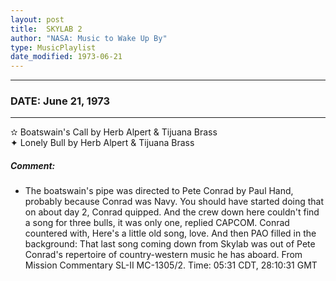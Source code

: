 ```yaml
---
layout: post
title:  SKYLAB 2
author: "NASA: Music to Wake Up By"
type: MusicPlaylist
date_modified: 1973-06-21
---
```


----
### DATE: June 21, 1973
----
✫ Boatswain's Call by Herb Alpert & Tijuana Brass  &nbsp;<br />✦ Lonely Bull by Herb Alpert & Tijuana Brass

##### Comment:
* The boatswain's pipe was directed to Pete Conrad by Paul Hand, probably because Conrad was Navy. You should have started doing that on about day 2, Conrad quipped. And the crew down here couldn't find a song for three bulls, it was only one, replied CAPCOM. Conrad countered with, Here's a little old song, love. And then PAO filled in the background: That last song coming down from Skylab was out of Pete Conrad's repertoire of country-western music he has aboard. From Mission Commentary SL-II MC-1305/2. Time: 05:31 CDT, 28:10:31 GMT

